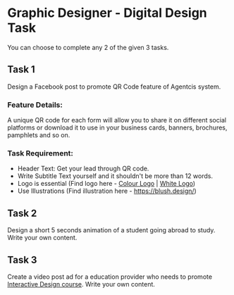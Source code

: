 # Graphic Designer - Digital Design Task

You can choose to complete any 2 of the given 3 tasks.

## Task 1
Design a Facebook post to promote QR Code feature of Agentcis system.

### Feature Details: 
A unique QR code for each form will allow you to share it on different social platforms or download it to use in your business cards, banners, brochures, pamphlets and so on.

### Task Requirement:
- Header Text: Get your lead through QR code.
- Write Subtitle Text yourself and it shouldn't be more than 12 words.
- Logo is essential (Find logo here - <a href="https://agentcis.com/wp-content/themes/agentcis/assets/images/agentcis_logo.png">Colour Logo</a> | <a href="https://agentcis.com/wp-content/themes/agentcis/assets/images/logo.png">White Logo</a>)
- Use Illustrations (Find illustration here - https://blush.design/)


## Task 2
Design a short 5 seconds animation of a student going abroad to study. Write your own content.


## Task 3
Create a video post ad for a education provider who needs to promote <a href="https://www.ait.edu.au/courses/digital-design-courses">Interactive Design course</a>. Write your own content.
